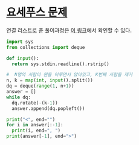 # [요세푸스 문제](https://www.acmicpc.net/problem/1158)

연결 리스트로 푼 풀이과정은 [이 링크](../linkedlist/boj_1158.md)에서 확인할 수 있다.
<br/>

```python
import sys
from collections import deque

def input():
  return sys.stdin.readline().rstrip()

#  N명의 사람이 원을 이루면서 앉아있고, K번째 사람을 제거
n, k = map(int, input().split())
dq = deque(range(1, n+1))
answer = []
while dq:
  dq.rotate(-(k-1))
  answer.append(dq.popleft())

print("<", end="")
for i in answer[:-1]:
  print(i, end=", ")
print(answer[-1], end=">")
```
